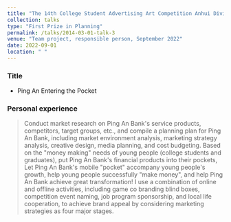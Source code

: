 ```yaml
---
title: "The 14th College Student Advertising Art Competition Anhui Division"
collection: talks
type: "First Prize in Planning"
permalink: /talks/2014-03-01-talk-3
venue: "Team project, responsible person, September 2022"
date: 2022-09-01
location: " "
---
```

### Title
* Ping An Entering the Pocket

### Personal experience

> Conduct market research on Ping An Bank's service products, competitors, target groups, etc., and compile a planning plan for Ping An Bank, including market environment analysis, marketing strategy analysis, creative design, media planning, and cost budgeting. Based on the "money making" needs of young people (college students and graduates), put Ping An Bank's financial products into their pockets, Let Ping An Bank's mobile "pocket" accompany young people's growth, help young people successfully "make money", and help Ping An Bank achieve great transformation! I use a combination of online and offline activities, including game co branding blind boxes, competition event naming, job program sponsorship, and local life cooperation, to achieve brand appeal by considering marketing strategies as four major stages.

